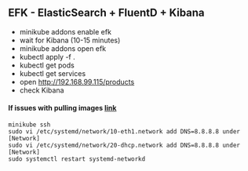 ## EFK - ElasticSearch + FluentD + Kibana
- minikube addons enable efk
- wait for Kibana (10-15 minutes)
- minikube addons open efk
- kubectl apply -f .
- kubectl get pods
- kubectl get services
- open http://192.168.99.115/products
- check Kibana

#### If issues with pulling images [link](https://github.com/kubernetes/minikube/issues/4589)

```
minikube ssh
sudo vi /etc/systemd/network/10-eth1.network add DNS=8.8.8.8 under [Network]
sudo vi /etc/systemd/network/20-dhcp.network add DNS=8.8.8.8 under [Network]
sudo systemctl restart systemd-networkd
```
